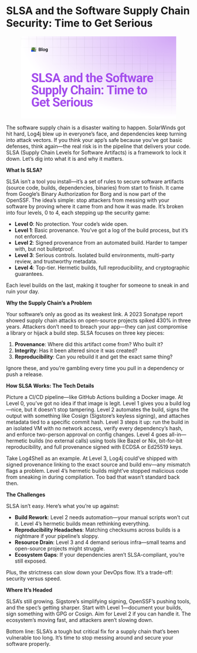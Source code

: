 # SLSA and the Software Supply Chain Security: Time to Get Serious

<figure><img src="../../.gitbook/assets/unnamed.png" alt=""><figcaption></figcaption></figure>

The software supply chain is a disaster waiting to happen. SolarWinds got hit hard, Log4j blew up in everyone’s face, and dependencies keep turning into attack vectors. If you think your app’s safe because you’ve got basic defenses, think again—the real risk is in the pipeline that delivers your code. SLSA (Supply Chain Levels for Software Artifacts) is a framework to lock it down. Let’s dig into what it is and why it matters.

**What Is SLSA?**

SLSA isn’t a tool you install—it’s a set of rules to secure software artifacts (source code, builds, dependencies, binaries) from start to finish. It came from Google’s Binary Authorization for Borg and is now part of the OpenSSF. The idea’s simple: stop attackers from messing with your software by proving where it came from and how it was made. It’s broken into four levels, 0 to 4, each stepping up the security game:

* **Level 0**: No protection. Your code’s wide open.
* **Level 1**: Basic provenance. You’ve got a log of the build process, but it’s not enforced.
* **Level 2**: Signed provenance from an automated build. Harder to tamper with, but not bulletproof.
* **Level 3**: Serious controls. Isolated build environments, multi-party review, and trustworthy metadata.
* **Level 4**: Top-tier. Hermetic builds, full reproducibility, and cryptographic guarantees.

Each level builds on the last, making it tougher for someone to sneak in and ruin your day.

**Why the Supply Chain’s a Problem**

Your software’s only as good as its weakest link. A 2023 Sonatype report showed supply chain attacks on open-source projects spiked 430% in three years. Attackers don’t need to breach your app—they can just compromise a library or hijack a build step. SLSA focuses on three key pieces:

1. **Provenance**: Where did this artifact come from? Who built it?
2. **Integrity**: Has it been altered since it was created?
3. **Reproducibility**: Can you rebuild it and get the exact same thing?

Ignore these, and you’re gambling every time you pull in a dependency or push a release.

**How SLSA Works: The Tech Details**

Picture a CI/CD pipeline—like GitHub Actions building a Docker image. At Level 0, you’ve got no idea if that image is legit. Level 1 gives you a build log—nice, but it doesn’t stop tampering. Level 2 automates the build, signs the output with something like Cosign (Sigstore’s keyless signing), and attaches metadata tied to a specific commit hash. Level 3 steps it up: run the build in an isolated VM with no network access, verify every dependency’s hash, and enforce two-person approval on config changes. Level 4 goes all-in—hermetic builds (no external calls) using tools like Bazel or Nix, bit-for-bit reproducibility, and full provenance signed with ECDSA or Ed25519 keys.

Take Log4Shell as an example. At Level 3, Log4j could’ve shipped with signed provenance linking to the exact source and build env—any mismatch flags a problem. Level 4’s hermetic builds might’ve stopped malicious code from sneaking in during compilation. Too bad that wasn’t standard back then.

**The Challenges**

SLSA isn’t easy. Here’s what you’re up against:

* **Build Rework**: Level 2 needs automation—your manual scripts won’t cut it. Level 4’s hermetic builds mean rethinking everything.
* **Reproducibility Headaches**: Matching checksums across builds is a nightmare if your pipeline’s sloppy.
* **Resource Drain**: Level 3 and 4 demand serious infra—small teams and open-source projects might struggle.
* **Ecosystem Gaps**: If your dependencies aren’t SLSA-compliant, you’re still exposed.

Plus, the strictness can slow down your DevOps flow. It’s a trade-off: security versus speed.

**Where It’s Headed**

SLSA’s still growing. Sigstore’s simplifying signing, OpenSSF’s pushing tools, and the spec’s getting sharper. Start with Level 1—document your builds, sign something with GPG or Cosign. Aim for Level 2 if you can handle it. The ecosystem’s moving fast, and attackers aren’t slowing down.

Bottom line: SLSA’s a tough but critical fix for a supply chain that’s been vulnerable too long. It’s time to stop messing around and secure your software properly.
